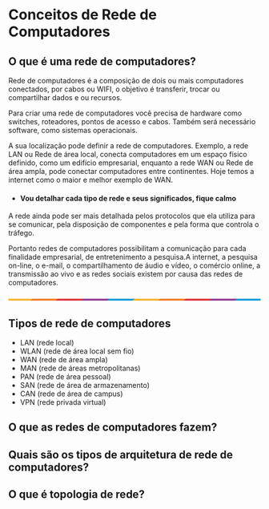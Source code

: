 # Conceitos de Rede de Computadores

## O que é uma rede de computadores?

Rede de computadores é a composição de dois ou mais computadores conectados, por cabos ou WIFI, o objetivo é transferir, trocar ou compartilhar dados e ou recursos.

Para criar uma rede de computadores você precisa de hardware como switches, roteadores, pontos de acesso e cabos. Também será necessário software, como sistemas operacionais.

A sua localização pode definir a rede de computadores.
Exemplo, a rede LAN ou Rede de área local, conecta computadores em um espaço físico definido, como um edifício empresarial, enquanto a rede WAN ou Rede de área ampla, pode conectar computadores entre continentes. Hoje temos a internet como o maior e melhor exemplo de WAN.
 
 * #### Vou detalhar cada tipo de rede e seus significados, fique calmo

A rede ainda pode ser mais detalhada pelos protocolos que ela utiliza para se comunicar, pela disposição de componentes e pela forma que controla o tráfego.

Portanto redes de computadores possibilitam a comunicação para cada finalidade empresarial, de entretenimento a pesquisa.A internet, a pesquisa on-line, o e-mail, o compartilhamento de áudio e vídeo, o comércio online, a transmissão ao vivo e as redes sociais existem por causa das redes de computadores. 

 ![](src/assets/waxVImv.png)


## Tipos de rede de computadores

- LAN (rede local)
- WLAN (rede de área local sem fio)
- WAN (rede de área ampla)
- MAN (rede de áreas metropolitanas)
- PAN (rede de área pessoal)
- SAN (rede de área de armazenamento)
- CAN (rede de área de campus)
- VPN (rede privada virtual)

## O que as redes de computadores fazem?


## Quais são os tipos de arquitetura de rede de computadores?


## O que é topologia de rede?
